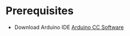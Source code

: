 # Prerequisites



- Download Arduino IDE [Arduino CC Software](https://www.arduino.cc/en/Main/Software)

